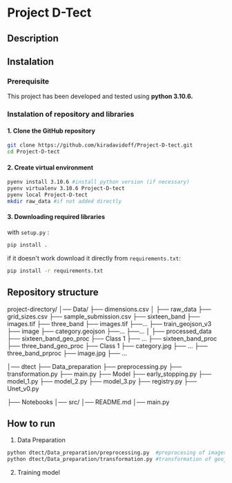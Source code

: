 # Project D-Tect
## Description

## Instalation

### Prerequisite

This project has been developed and tested using **python 3.10.6.**

### Instalation of repository and libraries

#### 1. Clone the GitHub repository
```bash
git clone https://github.com/kiradavidoff/Project-D-tect.git
cd Project-D-tect
```

#### 2. Create virtual environment

```bash
pyenv install 3.10.6 #install python version (if necessary)
pyenv virtualenv 3.10.6 Project-D-tect
pyenv local Project-D-tect
mkdir raw_data #if not added directly
```

#### 3. Downloading required libraries

with `setup.py` :

```bash
pip install .
```
if it doesn't work download it directly from `requirements.txt`:
```bash
pip install -r requirements.txt
```



## Repository structure
project-directory/
│── Data/
    ├── dimensions.csv
│   ├── raw_data
        ├── grid_sizes.csv
        ├── sample_submission.csv
        ├── sixteen_band 
            ├── images.tif
        ├── three_band
            ├── images.tif
            ├──... 
        ├── train_geojson_v3
            ├── image
                ├── category.geojson
                ├──...
            ├──...
│   ├── processed_data
        ├── sixteen_band_geo_proc
            ├── Class 1
            ├── ...
        ├── sixteen_band_proc
        ├── three_band_geo_proc
            ├── Class 1
                ├── category.jpg
            ├── ...
        ├── three_band_prproc
            ├── image.jpg
            ├──  ...
       
│── dtect
    ├── Data_preparation
        ├── preprocessing.py
        ├── transformation.py
    ├── main.py
    ├── Model
        ├── early_stopping.py
        ├── model_1.py
        ├── model_2.py
        ├── model_3.py
        ├── registry.py
        ├── Unet_v0.py
        
├── Notebooks
│── src/
│── README.md
│── main.py

## How to run

1. Data Preparation

``` bash
python dtect/Data_preparation/preprocessing.py  #preprocesing of images
python dtect/Data_preparation/transformation.py #transformation of geojson
```

2. Training model
